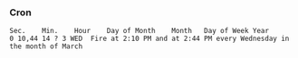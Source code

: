 ### Cron
    Sec.    Min.    Hour    Day of Month    Month   Day of Week Year
    0 10,44 14 ? 3 WED	Fire at 2:10 PM and at 2:44 PM every Wednesday in the month of March
